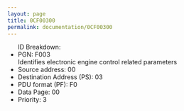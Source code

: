 ```yaml
---
layout: page
title: 0CF00300
permalink: documentation/0CF00300
---
```


<ul>
ID Breakdown:
 <li>PGN: F003</br>Identifies electronic engine control related parameters
 </li>
 <li>Source address: 00</li>
 <li>Destination Address (PS): 03</li>
 <li>PDU format (PF): F0</li>
 <li>Data Page: 00</li>
 <li>Priority: 3</li>
</ul>


 



